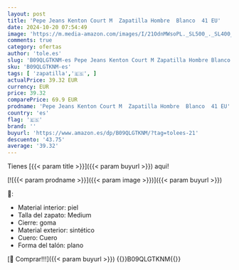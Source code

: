 ```yaml
---
layout: post
title: 'Pepe Jeans Kenton Court M  Zapatilla Hombre  Blanco  41 EU'
date: 2024-10-20 07:54:49
image: 'https://m.media-amazon.com/images/I/21OdnMWsoPL._SL500_._SL400_.jpg'
comments: true
category: ofertas
author: 'tole.es'
slug: 'B09QLGTKNM-es Pepe Jeans Kenton Court M Zapatilla Hombre Blanco 41 EU'
sku: 'B09QLGTKNM-es'
tags: [ 'zapatilla','🇪🇸', ]
actualPrice: 39.32 EUR
currency: EUR
price: 39.32
comparePrice: 69.9 EUR
prodname: 'Pepe Jeans Kenton Court M  Zapatilla Hombre  Blanco  41 EU'
country: 'es'
flag: '🇪🇸'
brand: ''
buyurl: 'https://www.amazon.es/dp/B09QLGTKNM/?tag=tolees-21'
descuento: '43.75'
average: '39.32'
---
```


Tienes [{{< param title >}}]({{< param buyurl >}}) aqui!

[![{{< param prodname >}}]({{< param image >}})]({{< param buyurl >}})

🔎:

- Material interior: piel
- Talla del zapato: Medium
- Cierre: goma
- Material exterior: sintético
- Cuero: Cuero
- Forma del talón: plano

[🛒 Comprar!!!]({{< param buyurl >}})
{{<world>}}B09QLGTKNM{{</world>}}
